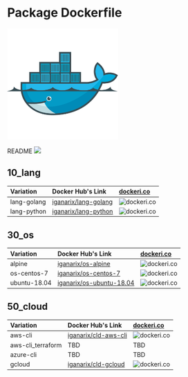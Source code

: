 # Package Dockerfile

![](./icon.png)

README ![](https://github.com/iganari/package-dockerfile/workflows/update-readme-branch/badge.svg)

## 10_lang

Variation | Docker Hub's Link | [dockeri.co](https://dockeri.co)
:- | :- | :-
lang-golang | [iganarix/lang-golang](https://hub.docker.com/r/iganarix/lang-golang) | ![dockeri.co](https://dockeri.co/image/iganarix/lang-golang)
lang-python | [iganarix/lang-python](https://hub.docker.com/r/iganarix/lang-python) | ![dockeri.co](https://dockeri.co/image/iganarix/lang-python)

## 30_os

Variation | Docker Hub's Link | [dockeri.co](https://dockeri.co)
:- | :- | :-
alpine | [iganarix/os-alpine](https://hub.docker.com/r/iganarix/os-alpine) | ![dockeri.co](https://dockeri.co/image/iganarix/os-alpine)
os-centos-7 | [iganarix/os-centos-7](https://hub.docker.com/r/iganarix/os-centos-7) | ![dockeri.co](https://dockeri.co/image/iganarix/os-centos-7)
ubuntu-18.04 | [iganarix/os-ubuntu-18.04](https://hub.docker.com/r/iganarix/os-ubuntu-18.04) | ![dockeri.co](https://dockeri.co/image/iganarix/os-ubuntu-18.04)

## 50_cloud

Variation | Docker Hub's Link | [dockeri.co](https://dockeri.co)
:- | :- | :-
aws-cli | [iganarix/cld-aws-cli](https://hub.docker.com/r/iganarix/cld-aws-cli) | ![dockeri.co](https://dockeri.co/image/iganarix/cld-aws-cli)
aws-cli_terraform | TBD | TBD
azure-cli | TBD | TBD
gcloud | [iganarix/cld-gcloud](https://hub.docker.com/r/iganarix/cld-gcloud) | ![dockeri.co](https://dockeri.co/image/iganarix/cld-gcloud)

